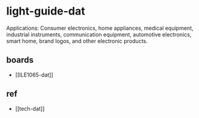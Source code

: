

# light-guide-dat

Applications: Consumer electronics, home appliances, medical equipment, industrial instruments, communication equipment, automotive electronics, smart home, brand logos, and other electronic products.


## boards 

- [[ILE1065-dat]]


## ref 

- [[tech-dat]]